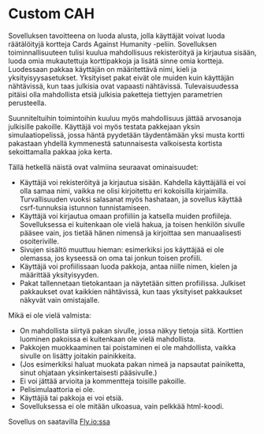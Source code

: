 # Custom CAH

Sovelluksen tavoitteena on luoda alusta, jolla käyttäjät voivat luoda räätälöityjä kortteja Cards Against Humanity -peliin.
Sovelluksen toiminnallisuuteen tulisi kuulua mahdollisuus rekisteröityä ja kirjautua sisään, luoda omia mukautettuja korttipakkoja ja lisätä sinne omia kortteja.
Luodessaan pakkaa käyttäjän on määritettävä nimi, kieli ja yksityisyysasetukset. Yksityiset pakat eivät ole muiden kuin käyttäjän nähtävissä,
kun taas julkisia ovat vapaasti nähtävissä. Tulevaisuudessa pitäisi olla mahdollista etsiä julkisia paketteja tiettyjen parametrien perusteella.

Suunniteltuihin toimintoihin kuuluu myös mahdollisuus jättää arvosanoja julkisille pakoille.
Käyttäjä voi myös testata pakkejaan yksin simulaatiopelissä, jossa häntä pyydetään täydentämään yksi musta kortti pakastaan yhdellä kymmenestä satunnaisesta
valkoisesta kortista sekoittamalla pakkaa joka kerta.

Tällä hetkellä näistä ovat valmiina seuraavat ominaisuudet:
- Käyttäjä voi rekisteröityä ja kirjautua sisään. Kahdella käyttäjällä ei voi olla samaa nimi, vaikka ne olisi kirjoitettu eri kokoisilla kirjaimilla. Turvallisuuden vuoksi salasanat myös hashataan, ja sovellus käyttää csrf-tunnuksia istunnon tunnistamiseen.
- Käyttäjä voi kirjautua omaan profiiliin ja katsella muiden profiileja. Sovelluksessa ei kuitenkaan ole vielä hakua, ja toisen henkilön sivulle pääsee vain, jos tietää hänen nimensä ja kirjoittaa sen manuaalisesti osoiteriville.
- Sivujen sisältö muuttuu hieman: esimerkiksi jos käyttäjää ei ole olemassa, jos kyseessä on oma tai jonkun toisen profiili.
- Käyttäjä voi profiilissaan luoda pakkoja, antaa niille nimen, kielen ja määrittää yksityisyyden.
- Pakat tallennetaan tietokantaan ja näytetään sitten profiilissa. Julkiset pakkaukset ovat kaikkien nähtävissä, kun taas yksityiset pakkaukset näkyvät vain omistajalle.

Mikä ei ole vielä valmista:
- On mahdollista siirtyä pakan sivulle, jossa näkyy tietoja siitä. Korttien luominen pakoissa ei kuitenkaan ole vielä mahdollista.
- Pakkojen muokkaaminen tai poistaminen ei ole mahdollista, vaikka sivulle on lisätty joitakin painikkeita.
- (Jos esimerkiksi haluat muokata pakan nimeä ja napsautat painiketta, sinut ohjataan yksinkertaisesti pääsivulle.)
- Ei voi jättää arvioita ja kommentteja toisille pakoille.
- Pelisimulaattoria ei ole.
- Käyttäjiä tai pakkoja ei voi etsiä.
- Sovelluksessa ei ole mitään ulkoasua, vain pelkkää html-koodi.

Sovellus on saatavilla [Fly.io:ssa](https://custom-cah.fly.dev)
